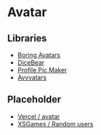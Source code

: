 # Avatar

## Libraries

- [Boring Avatars](/boringavatars.md)
- [DiceBear](/dicebear.md)
- [Profile Pic Maker](https://pfpmaker.com)
- [Avvvatars](https://avvvatars.com)

<!--
https://github.com/Mayandev/notion-avatar
https://github.com/txstc55/ugly-avatar
-->

## Placeholder

- [Vercel / avatar](https://github.com/vercel/avatar)
- [XSGames / Random users](https://xsgames.co/randomusers)

<!--
https://xsgames.co/randomusers/assets/avatars/female/14.jpg
https://avatar.vercel.sh/bruno-wego
-->
